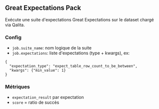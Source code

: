 ## Great Expectations Pack

Exécute une suite d'expectations Great Expectations sur le dataset chargé via Qalita.

### Config
- `job.suite_name`: nom logique de la suite
- `job.expectations`: liste d'expectations (type + kwargs), ex:
```
{
  "expectation_type": "expect_table_row_count_to_be_between",
  "kwargs": {"min_value": 1}
}
```

### Métriques
- `expectation_result` par expectation
- `score` = ratio de succès


